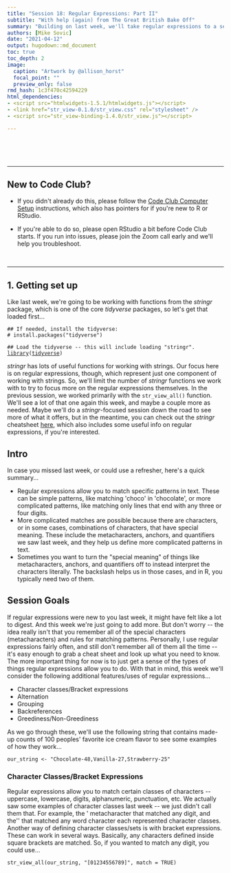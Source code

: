 ```yaml
---
title: "Session 18: Regular Expressions: Part II"
subtitle: "With help (again) from The Great British Bake Off"
summary: "Building on last week, we'll take regular expressions to a second level."  
authors: [Mike Sovic]
date: "2021-04-12"
output: hugodown::md_document
toc: true
toc_depth: 2
image:
  caption: "Artwork by @allison_horst"
  focal_point: ""
  preview_only: false
rmd_hash: 1c3f470c42594229
html_dependencies:
- <script src="htmlwidgets-1.5.1/htmlwidgets.js"></script>
- <link href="str_view-0.1.0/str_view.css" rel="stylesheet" />
- <script src="str_view-binding-1.4.0/str_view.js"></script>

---
```


<br> <br> <br>

------------------------------------------------------------------------

## New to Code Club?

-   If you didn't already do this, please follow the [Code Club Computer Setup](/codeclub-setup/) instructions, which also has pointers for if you're new to R or RStudio.

-   If you're able to do so, please open RStudio a bit before Code Club starts. If you run into issues, please join the Zoom call early and we'll help you troubleshoot.

<br>

------------------------------------------------------------------------

## 1. Getting set up

Like last week, we're going to be working with functions from the *stringr* package, which is one of the core *tidyverse* packages, so let's get that loaded first...

<div class="highlight">

<pre class='chroma'><code class='language-r' data-lang='r'><span class='c'>## If needed, install the tidyverse:</span>
<span class='c'># install.packages("tidyverse")</span>

<span class='c'>## Load the tidyverse -- this will include loading "stringr". </span>
<span class='kr'><a href='https://rdrr.io/r/base/library.html'>library</a></span><span class='o'>(</span><span class='nv'><a href='http://tidyverse.tidyverse.org'>tidyverse</a></span><span class='o'>)</span>
</code></pre>

</div>

*stringr* has lots of useful functions for working with strings. Our focus here is on regular expressions, though, which represent just one component of working with strings. So, we'll limit the number of *stringr* functions we work with to try to focus more on the regular expressions themselves. In the previous session, we worked primarily with the `str_view_all()` function. We'll see a lot of that one again this week, and maybe a couple more as needed. Maybe we'll do a *stringr*-focused session down the road to see more of what it offers, but in the meantime, you can check out the *stringr* cheatsheet [here](https://evoldyn.gitlab.io/evomics-2018/ref-sheets/R_strings.pdf), which also includes some useful info on regular expressions, if you're interested.

## Intro

In case you missed last week, or could use a refresher, here's a quick summary...

-   Regular expressions allow you to match specific patterns in text. These can be simple patterns, like matching 'choco' in 'chocolate', or more complicated patterns, like matching only lines that end with any three or four digits.
-   More complicated matches are possible because there are characters, or in some cases, combinations of characters, that have special meaning. These include the metacharacters, anchors, and quantifiers we saw last week, and they help us define more complicated patterns in text.  
-   Sometimes you want to turn the "special meaning" of things like metacharacters, anchors, and quantifiers off to instead interpret the characters literally. The backslash helps us in those cases, and in R, you typically need two of them.

## Session Goals

If regular expressions were new to you last week, it might have felt like a lot to digest. And this week we're just going to add more. But don't worry -- the idea really isn't that you remember all of the special characters (metacharacters) and rules for matching patterns. Personally, I use regular expressions fairly often, and still don't remember all of them all the time -- it's easy enough to grab a cheat sheet and look up what you need to know. The more important thing for now is to just get a sense of the types of things regular expressions allow you to do. With that in mind, this week we'll consider the following additional features/uses of regular expressions...

-   Character classes/Bracket expressions
-   Alternation
-   Grouping
-   Backreferences
-   Greediness/Non-Greediness

As we go through these, we'll use the following string that contains made-up counts of 100 peoples' favorite ice cream flavor to see some examples of how they work...

<div class="highlight">

<pre class='chroma'><code class='language-r' data-lang='r'><span class='nv'>our_string</span> <span class='o'>&lt;-</span> <span class='s'>"Chocolate-48,Vanilla-27,Strawberry-25"</span>
</code></pre>

</div>

### Character Classes/Bracket Expressions

Regular expressions allow you to match certain classes of characters -- uppercase, lowercase, digits, alphanumeric, punctuation, etc. We actually saw some examples of character classes last week -- we just didn't call them that. For example, the ' metacharacter that matched any digit, and the'' that matched any word character each represented character classes. Another way of defining character classes/sets is with bracket expressions. These can work in several ways. Basically, any characters defined inside square brackets are matched. So, if you wanted to match any digit, you could use...

<div class="highlight">

<pre class='chroma'><code class='language-r' data-lang='r'><span class='nf'>str_view_all</span><span class='o'>(</span><span class='nv'>our_string</span>, <span class='s'>"[01234556789]"</span>, match <span class='o'>=</span> <span class='kc'>TRUE</span><span class='o'>)</span>

<!--html_preserve--><div id="htmlwidget-c00834e284f70d86c69e" style="width:960px;height:100%;" class="str_view html-widget"></div>
<script type="application/json" data-for="htmlwidget-c00834e284f70d86c69e">{"x":{"html":"<ul>\n  <li>Chocolate-<span class='match'>4<\/span><span class='match'>8<\/span>,Vanilla-<span class='match'>2<\/span><span class='match'>7<\/span>,Strawberry-<span class='match'>2<\/span><span class='match'>5<\/span><\/li>\n<\/ul>"},"evals":[],"jsHooks":[]}</script><!--/html_preserve--></code></pre>

</div>

Ranges can also be defined inside the square brackets with a dash, so this would be equivalent to the expression above...

<div class="highlight">

<pre class='chroma'><code class='language-r' data-lang='r'><span class='nf'>str_view_all</span><span class='o'>(</span><span class='nv'>our_string</span>, <span class='s'>"[0-9]"</span>, match <span class='o'>=</span> <span class='kc'>TRUE</span><span class='o'>)</span>

<!--html_preserve--><div id="htmlwidget-c9733cb7735b5d7a96c5" style="width:960px;height:100%;" class="str_view html-widget"></div>
<script type="application/json" data-for="htmlwidget-c9733cb7735b5d7a96c5">{"x":{"html":"<ul>\n  <li>Chocolate-<span class='match'>4<\/span><span class='match'>8<\/span>,Vanilla-<span class='match'>2<\/span><span class='match'>7<\/span>,Strawberry-<span class='match'>2<\/span><span class='match'>5<\/span><\/li>\n<\/ul>"},"evals":[],"jsHooks":[]}</script><!--/html_preserve--></code></pre>

</div>

And if you want to match the dash, put it at the beginning...

<div class="highlight">

<pre class='chroma'><code class='language-r' data-lang='r'><span class='nf'>str_view_all</span><span class='o'>(</span><span class='nv'>our_string</span>, <span class='s'>"[-0-9]"</span>, match <span class='o'>=</span> <span class='kc'>TRUE</span><span class='o'>)</span>

<!--html_preserve--><div id="htmlwidget-097a9a1ce46b09e60b55" style="width:960px;height:100%;" class="str_view html-widget"></div>
<script type="application/json" data-for="htmlwidget-097a9a1ce46b09e60b55">{"x":{"html":"<ul>\n  <li>Chocolate<span class='match'>-<\/span><span class='match'>4<\/span><span class='match'>8<\/span>,Vanilla<span class='match'>-<\/span><span class='match'>2<\/span><span class='match'>7<\/span>,Strawberry<span class='match'>-<\/span><span class='match'>2<\/span><span class='match'>5<\/span><\/li>\n<\/ul>"},"evals":[],"jsHooks":[]}</script><!--/html_preserve--></code></pre>

</div>

Many character classes have a descriptive term that can also be used if it's bracketed by a colon on each side inside the brackets...

<div class="highlight">

<pre class='chroma'><code class='language-r' data-lang='r'><span class='nf'>str_view_all</span><span class='o'>(</span><span class='nv'>our_string</span>, <span class='s'>"[:digit:]"</span>, match <span class='o'>=</span> <span class='kc'>TRUE</span><span class='o'>)</span>

<!--html_preserve--><div id="htmlwidget-c77e124f5ee9b46fbfe7" style="width:960px;height:100%;" class="str_view html-widget"></div>
<script type="application/json" data-for="htmlwidget-c77e124f5ee9b46fbfe7">{"x":{"html":"<ul>\n  <li>Chocolate-<span class='match'>4<\/span><span class='match'>8<\/span>,Vanilla-<span class='match'>2<\/span><span class='match'>7<\/span>,Strawberry-<span class='match'>2<\/span><span class='match'>5<\/span><\/li>\n<\/ul>"},"evals":[],"jsHooks":[]}</script><!--/html_preserve--></code></pre>

</div>

Finally, the '^' can be used inside the brackets to negate the match. Notice the difference in how this character is interpreted here as compared to when we previously used it as an anchor (outside of the square brackets) -- CONTEXT MATTERS!...

<div class="highlight">

<pre class='chroma'><code class='language-r' data-lang='r'><span class='nf'>str_view_all</span><span class='o'>(</span><span class='nv'>our_string</span>, <span class='s'>"[^0-9]"</span>, match <span class='o'>=</span> <span class='kc'>TRUE</span><span class='o'>)</span>

<!--html_preserve--><div id="htmlwidget-393033a92b69fcadddf4" style="width:960px;height:100%;" class="str_view html-widget"></div>
<script type="application/json" data-for="htmlwidget-393033a92b69fcadddf4">{"x":{"html":"<ul>\n  <li><span class='match'>C<\/span><span class='match'>h<\/span><span class='match'>o<\/span><span class='match'>c<\/span><span class='match'>o<\/span><span class='match'>l<\/span><span class='match'>a<\/span><span class='match'>t<\/span><span class='match'>e<\/span><span class='match'>-<\/span>48<span class='match'>,<\/span><span class='match'>V<\/span><span class='match'>a<\/span><span class='match'>n<\/span><span class='match'>i<\/span><span class='match'>l<\/span><span class='match'>l<\/span><span class='match'>a<\/span><span class='match'>-<\/span>27<span class='match'>,<\/span><span class='match'>S<\/span><span class='match'>t<\/span><span class='match'>r<\/span><span class='match'>a<\/span><span class='match'>w<\/span><span class='match'>b<\/span><span class='match'>e<\/span><span class='match'>r<\/span><span class='match'>r<\/span><span class='match'>y<\/span><span class='match'>-<\/span>25<\/li>\n<\/ul>"},"evals":[],"jsHooks":[]}</script><!--/html_preserve--></code></pre>

</div>

### Alternation

Alternation allows you to search for any of two or more patterns. This is achieved with the pipe symbol/vertical bar [`|`](https://rdrr.io/r/base/Logic.html), which is usually just above the Return key. Within regular expressions, it can be read as "or". So, the expression "Chocolate\|Vanilla" finds matches to either of these flavors...

<div class="highlight">

<pre class='chroma'><code class='language-r' data-lang='r'><span class='nf'>str_view_all</span><span class='o'>(</span><span class='nv'>our_string</span>, <span class='s'>"Chocolate|Vanilla"</span>, match <span class='o'>=</span> <span class='kc'>TRUE</span><span class='o'>)</span>

<!--html_preserve--><div id="htmlwidget-9d0e1837febf989d5055" style="width:960px;height:100%;" class="str_view html-widget"></div>
<script type="application/json" data-for="htmlwidget-9d0e1837febf989d5055">{"x":{"html":"<ul>\n  <li><span class='match'>Chocolate<\/span>-48,<span class='match'>Vanilla<\/span>-27,Strawberry-25<\/li>\n<\/ul>"},"evals":[],"jsHooks":[]}</script><!--/html_preserve--></code></pre>

</div>

And you can chain more than two of these together, as in "Chocolate\|Vanilla\|Strawberry"...

<div class="highlight">

<pre class='chroma'><code class='language-r' data-lang='r'><span class='nf'>str_view_all</span><span class='o'>(</span><span class='nv'>our_string</span>, <span class='s'>"Chocolate|Vanilla|Strawberry"</span>, match <span class='o'>=</span> <span class='kc'>TRUE</span><span class='o'>)</span>

<!--html_preserve--><div id="htmlwidget-3ac935fbf7286350470d" style="width:960px;height:100%;" class="str_view html-widget"></div>
<script type="application/json" data-for="htmlwidget-3ac935fbf7286350470d">{"x":{"html":"<ul>\n  <li><span class='match'>Chocolate<\/span>-48,<span class='match'>Vanilla<\/span>-27,<span class='match'>Strawberry<\/span>-25<\/li>\n<\/ul>"},"evals":[],"jsHooks":[]}</script><!--/html_preserve--></code></pre>

</div>

### Grouping

Grouping serves a couple main purposes in regular expressions. We'll consider one here, and then a second in the context of backreferences in the next section. The quantifiers Jelmer introduced last week define the number of times the preceding character must occur. But what if you want to match a set of characters a specific number of times? They can be grouped by wrapping them in parentheses, so the quantifier applies to the entire set. We'll use a new example string for this one - one from the DNA world. Sometimes strings of DNA contain short sequences of repeats, like the 'ATC' repeat in the middle of this string... GTACGGG**ATCATCATCATCATC**GGATCCCAGT

<div class="highlight">

<pre class='chroma'><code class='language-r' data-lang='r'><span class='nv'>dna_string</span> <span class='o'>&lt;-</span> <span class='s'>"GTACGGGATCATCATCATCATCGGATCCCAGT"</span>
</code></pre>

</div>

What if we wanted to find places where "ATC" was repeated at least 3 times in sequence?

This doesn't give us what we want, since the quantifier is only being applied to the 'C'...

<div class="highlight">

<pre class='chroma'><code class='language-r' data-lang='r'><span class='nf'>str_view_all</span><span class='o'>(</span><span class='nv'>dna_string</span>, <span class='s'>"ATC&#123;3,&#125;"</span>, match <span class='o'>=</span> <span class='kc'>TRUE</span><span class='o'>)</span>

<!--html_preserve--><div id="htmlwidget-f4c8f5dbfa4cf45712b4" style="width:960px;height:100%;" class="str_view html-widget"></div>
<script type="application/json" data-for="htmlwidget-f4c8f5dbfa4cf45712b4">{"x":{"html":"<ul>\n  <li>GTACGGGATCATCATCATCATCGG<span class='match'>ATCCC<\/span>AGT<\/li>\n<\/ul>"},"evals":[],"jsHooks":[]}</script><!--/html_preserve--></code></pre>

</div>

Instead, we can group the 'ATC' with a set of parentheses to get the result we want...

<div class="highlight">

<pre class='chroma'><code class='language-r' data-lang='r'><span class='nf'>str_view_all</span><span class='o'>(</span><span class='nv'>dna_string</span>, <span class='s'>"(ATC)&#123;3,&#125;"</span>, match <span class='o'>=</span> <span class='kc'>TRUE</span><span class='o'>)</span>

<!--html_preserve--><div id="htmlwidget-441f181eeedff9749f96" style="width:960px;height:100%;" class="str_view html-widget"></div>
<script type="application/json" data-for="htmlwidget-441f181eeedff9749f96">{"x":{"html":"<ul>\n  <li>GTACGGG<span class='match'>ATCATCATCATCATC<\/span>GGATCCCAGT<\/li>\n<\/ul>"},"evals":[],"jsHooks":[]}</script><!--/html_preserve--></code></pre>

</div>

### Backreferences

Another place grouping comes in handy is with backreferences. But before we get to those, let's get comfortable with a new function from *stringr*. So far, we've focused on using regular expressions just to search for patterns. But sometimes we want to not only find a pattern, but then replace it with something else. The `str_replace()` function can be thought of as an extension of `str_view()` that takes a third argument - the string that will be used to replace any match identified. So, say we had a mistake in the data, and "strawberry" was actually supposed to be "caramel"...

<div class="highlight">

<pre class='chroma'><code class='language-r' data-lang='r'><span class='nf'>str_replace</span><span class='o'>(</span><span class='nv'>our_string</span>, <span class='s'>"strawberry"</span>, <span class='s'>"caramel"</span><span class='o'>)</span>

<span class='c'>#&gt; [1] "Chocolate-48,Vanilla-27,Strawberry-25"</span>
</code></pre>

</div>

Backreferences allow us to use the matches to (grouped) regex patterns as replacements. The characters matching each grouped regex pattern are temporarily assigned to variables (sequential numbers - i.e. the first matched group is assigned as 1, the second as 2, and so on), and can then be recalled with those numbers. Let's go back to our ice cream string and use backreferences to reverse the order of the flavors in the string...

<div class="highlight">

<pre class='chroma'><code class='language-r' data-lang='r'><span class='c'>#view the current string</span>
<span class='nv'>our_string</span>

<span class='c'>#&gt; [1] "Chocolate-48,Vanilla-27,Strawberry-25"</span>


<span class='nf'>str_replace</span><span class='o'>(</span><span class='nv'>our_string</span>, 
            <span class='s'>"(Chocolate-48),(Vanilla-27),(Strawberry-25)"</span>, 
            <span class='s'>"\\3,\\2,\\1"</span><span class='o'>)</span>

<span class='c'>#&gt; [1] "Strawberry-25,Vanilla-27,Chocolate-48"</span>
</code></pre>

</div>

The first grouped match (Chocolate-48) got assigned to the variable '1', the second (Vanilla-27) to '2', and the third (Strawberry-25) to '3'. For the replacement, we just called these variables in reverse order. The notation to call these variables (backreferences) is often the combination of a single backslash and the number, but as Jelmer pointed out last week, in R, we need two backslashes.

We could also use metacharacters to do it like this (or many other ways for that matter)...

<div class="highlight">

<pre class='chroma'><code class='language-r' data-lang='r'><span class='nf'>str_replace</span><span class='o'>(</span><span class='nv'>our_string</span>, <span class='s'>"(C*),(V*),(S*)"</span>, <span class='s'>"\\3,\\1,\\2"</span><span class='o'>)</span>

<span class='c'>#&gt; [1] "Chocolate-48,Vanilla-27,Strawberry-25"</span>
</code></pre>

</div>

### Greediness

By default, regular expression matches will be greedy, as in this example...

<div class="highlight">

<pre class='chroma'><code class='language-r' data-lang='r'><span class='nf'>str_view_all</span><span class='o'>(</span><span class='nv'>our_string</span>, <span class='s'>"C.+\\d\\d"</span><span class='o'>)</span>

<!--html_preserve--><div id="htmlwidget-afe569b9e9fb3c8b6d1a" style="width:960px;height:100%;" class="str_view html-widget"></div>
<script type="application/json" data-for="htmlwidget-afe569b9e9fb3c8b6d1a">{"x":{"html":"<ul>\n  <li><span class='match'>Chocolate-48,Vanilla-27,Strawberry-25<\/span><\/li>\n<\/ul>"},"evals":[],"jsHooks":[]}</script><!--/html_preserve--></code></pre>

</div>

Notice there are three possible valid matches to the search pattern here -- "Chocolate-48", "Chocolate-48,Vanilla-27", and the full string which is actually what gets matched. This is called greedy behavior - the longest valid match will be identified by default. You can add the '?' after a quantifier to make the match non-greedy...

<div class="highlight">

<pre class='chroma'><code class='language-r' data-lang='r'><span class='nf'>str_view_all</span><span class='o'>(</span><span class='nv'>our_string</span>, <span class='s'>"C.+?\\d\\d"</span><span class='o'>)</span>

<!--html_preserve--><div id="htmlwidget-a08fd268a617de2aec59" style="width:960px;height:100%;" class="str_view html-widget"></div>
<script type="application/json" data-for="htmlwidget-a08fd268a617de2aec59">{"x":{"html":"<ul>\n  <li><span class='match'>Chocolate-48<\/span>,Vanilla-27,Strawberry-25<\/li>\n<\/ul>"},"evals":[],"jsHooks":[]}</script><!--/html_preserve--></code></pre>

</div>

So, in summary for today,

-   Bracket expressions (square brackets) allow you to match anything inside them. Ranges can be defined with a dash. Notation is also available to define and match character classes -- things like digits, lowercase letters, punctuation, etc.
-   The [`|`](https://rdrr.io/r/base/Logic.html) means "or" -- use it to match one of two or more patterns.
-   Parentheses can be used to group a set of characters/metacharacters into a single regex pattern.
-   When grouped patterns match, they are assigned to a temporary numeric variable that can be used to recall the match, usually to use it in a replacement.
-   If there is more than one valid match to a regex search pattern, the longest one will be returned by default. This "greedy" behavior can be reversed by adding a '?' after the relevant quantifier.

Like last week, we'll use data from the Great British Bakeoff to practice with some of these things. If you didn't install that dataset last week, you can get it with the following code...

<div class="highlight">

<pre class='chroma'><code class='language-r' data-lang='r'><span class='c'>## If needed, first install the "remotes" package:</span>
<span class='c'># install.packages("remotes")</span>

<span class='nf'>remotes</span><span class='nf'>::</span><span class='nf'><a href='https://remotes.r-lib.org/reference/install_github.html'>install_github</a></span><span class='o'>(</span><span class='s'>"apreshill/bakeoff"</span><span class='o'>)</span>
</code></pre>

</div>

Then (everybody), load it...

<div class="highlight">

<pre class='chroma'><code class='language-r' data-lang='r'><span class='kr'><a href='https://rdrr.io/r/base/library.html'>library</a></span><span class='o'>(</span><span class='nv'><a href='https://bakeoff.netlify.com'>bakeoff</a></span><span class='o'>)</span>
</code></pre>

</div>

<br>

------------------------------------------------------------------------

## Breakout rooms

<div class="puzzle">

<div>

### Exercise 1

For the first few exercises, we're going to work with the signature bakes found in the "signature" column of the "bakes" data frame. Assign the data from this column to an object names "sigs". Preview it by viewing its first 3 items and getting its length.

<details>
<summary>
Hints
</summary>

Use the '\$' notation to pull out the single column from the data frame, or alternatively a combination of *dplyr*'s `select()` followed by [`unlist()`](https://rdrr.io/r/base/unlist.html). Use square brackets to index the vector, and the [`length()`](https://rdrr.io/r/base/length.html) function to get its length.

</details>
<details>
<summary>
Solution
</summary>

<div class="highlight">

<pre class='chroma'><code class='language-r' data-lang='r'><span class='nv'>sigs</span> <span class='o'>&lt;-</span> <span class='nv'>bakes</span><span class='o'>$</span><span class='nv'>signature</span>

<span class='nv'>sigs</span><span class='o'>[</span><span class='m'>1</span><span class='o'>:</span><span class='m'>3</span><span class='o'>]</span>

<span class='c'>#&gt; [1] "Light Jamaican Black Cakewith Strawberries and Cream"</span>
<span class='c'>#&gt; [2] "Chocolate Orange Cake"                               </span>
<span class='c'>#&gt; [3] "Caramel Cinnamon and Banana Cake"</span>


<span class='nf'><a href='https://rdrr.io/r/base/length.html'>length</a></span><span class='o'>(</span><span class='nv'>sigs</span><span class='o'>)</span>

<span class='c'>#&gt; [1] 548</span>
</code></pre>

</div>

</details>

</div>

</div>

<div class="puzzle">

<div>

### Exercise 2

Find all signature bakes that contain either raspberries or blueberries. Make sure to try to cover all the ways those ingredients might be reflected in the names.

<details>
<summary>
Hints
</summary>

-   Use the pipe symbol for alternation (OR)

-   Include possible variants such as raspberry, raspberries, Raspberry, etc.

</details>
<details>
<summary>
Solution
</summary>

<div class="highlight">

<pre class='chroma'><code class='language-r' data-lang='r'><span class='nf'>str_view_all</span><span class='o'>(</span><span class='nv'>sigs</span>, <span class='s'>"[Rr]aspberr.+|[Bb]lueberr.+"</span>, match <span class='o'>=</span> <span class='kc'>TRUE</span><span class='o'>)</span>
</code></pre>

</div>

<div class="highlight">

<img src="img/ex2.png" width="700px" style="display: block; margin: auto auto auto 0;" />

</div>

</details>

</div>

</div>

<div class="puzzle">

<div>

### Exercise 3

Even if you're not a millionaire, you'd like to try to eat like one. First, find all signature bakes that have "Millionaire" in the name. Then do a second search and limit the results to just those that start with "Millionaire".

<details>
<summary>
Hints
</summary>

-   Use the appropriate anchor to limit results to those with "Millionaire" at the beginning of the name.

</details>
<details>
<summary>
Solution
</summary>

<div class="highlight">

<pre class='chroma'><code class='language-r' data-lang='r'><span class='nf'>str_view_all</span><span class='o'>(</span><span class='nv'>sigs</span>, <span class='s'>"Millionaire"</span>, match<span class='o'>=</span><span class='kc'>TRUE</span><span class='o'>)</span>
</code></pre>

</div>

<div class="highlight">

<img src="img/ex3a.png" width="90%" style="display: block; margin: auto auto auto 0;" />

</div>

<div class="highlight">

<pre class='chroma'><code class='language-r' data-lang='r'><span class='nf'>str_view_all</span><span class='o'>(</span><span class='nv'>sigs</span>, <span class='s'>"^Millionaire"</span>, match<span class='o'>=</span><span class='kc'>TRUE</span><span class='o'>)</span>
</code></pre>

</div>

<div class="highlight">

<img src="img/ex3b.png" width="90%" style="display: block; margin: auto auto auto 0;" />

</div>

</details>

</div>

</div>

<div class="puzzle">

<div>

### Exercise 4

You tried each of the three signature bakes that start with "Millionaire", and weren't that impressed. Save these three bakes' names in the object 'not_good' and then change the names of each of the three by replacing "Millionaire" with "Poor Man". Assign the three new names to the object 'renamed'. Note you'll need a new *stringr* function for this exercise.

<details>
<summary>
Hints
</summary>

Use the `str_subset()` function to pull out the matching strings. Then use the `str_replace()` function we used in the examples for the replacement.

</details>
<details>
<summary>
Solution
</summary>

<div class="highlight">

<pre class='chroma'><code class='language-r' data-lang='r'><span class='nv'>not_good</span> <span class='o'>&lt;-</span> <span class='nf'>str_subset</span><span class='o'>(</span><span class='nv'>sigs</span>, <span class='s'>"^Millionaire"</span><span class='o'>)</span>
<span class='nv'>not_good</span>

<span class='c'>#&gt; [1] "Millionaires' Shortbread"   "Millionaire Banoffee Bonus"</span>
<span class='c'>#&gt; [3] "Millionaire's Roulade"</span>


<span class='nv'>renamed</span> <span class='o'>&lt;-</span> <span class='nf'>str_replace_all</span><span class='o'>(</span><span class='nv'>not_good</span>, <span class='s'>"Millionaire"</span>,
                           <span class='s'>"Poor Man"</span><span class='o'>)</span>

<span class='nv'>renamed</span>

<span class='c'>#&gt; [1] "Poor Mans' Shortbread"   "Poor Man Banoffee Bonus"</span>
<span class='c'>#&gt; [3] "Poor Man's Roulade"</span>
</code></pre>

</div>

</details>

</div>

</div>

<div class="puzzle">

<div>

### Bonus 1

For the bonus, let's work with a different part of the dataset. The 'bakers' data frame includes a column named 'baker_full' that has the full name of each baker. First, extract that column and save it as the object 'baker_names'. Then preview the first 5 names in this vector.

<details>
<summary>
Hints
</summary>

Use the '\$' and \[ \] notations.

</details>
<details>
<summary>
Solution
</summary>

<div class="highlight">

<pre class='chroma'><code class='language-r' data-lang='r'><span class='nv'>baker_names</span> <span class='o'>&lt;-</span> <span class='nv'>bakers</span><span class='o'>$</span><span class='nv'>baker_full</span>

<span class='nv'>baker_names</span><span class='o'>[</span><span class='m'>1</span><span class='o'>:</span><span class='m'>5</span><span class='o'>]</span>

<span class='c'>#&gt; [1] "Annetha Mills"         "David Chambers"        "Edward \"Edd\" Kimber"</span>
<span class='c'>#&gt; [4] "Jasminder Randhawa"    "Jonathan Shepherd"</span>
</code></pre>

</div>

</details>

</div>

</div>

<div class="puzzle">
<div>


### Bonus 2

Notice from the first 5 entries of 'baker_names' that the names are ordered as first name then last name, with potentially a middle name, or nickname, in between. Try reordering the names so they read last name, comma, first (and middle, if applicable). Assign the new names to 'baker_names_rev'.

<details>
<summary>
Hints
</summary>

Use grouping and backreferences.

</details>
<details>
<summary>
Solution
</summary>

<div class="highlight">

<pre class='chroma'><code class='language-r' data-lang='r'><span class='nv'>baker_names_rev</span> <span class='o'>&lt;-</span> <span class='nf'>str_replace</span><span class='o'>(</span><span class='nv'>baker_names</span>, 
                               <span class='s'>"(.+)(\\s[:alpha:]+)"</span>,
                               <span class='s'>"\\2, \\1"</span><span class='o'>)</span>

<span class='nv'>baker_names_rev</span><span class='o'>[</span><span class='m'>1</span><span class='o'>:</span><span class='m'>5</span><span class='o'>]</span>

<span class='c'>#&gt; [1] " Mills, Annetha"         " Chambers, David"       </span>
<span class='c'>#&gt; [3] " Kimber, Edward \"Edd\"" " Randhawa, Jasminder"   </span>
<span class='c'>#&gt; [5] " Shepherd, Jonathan"</span>
</code></pre>

</div>

</div>
</div>

<br>

------------------------------------------------------------------------

